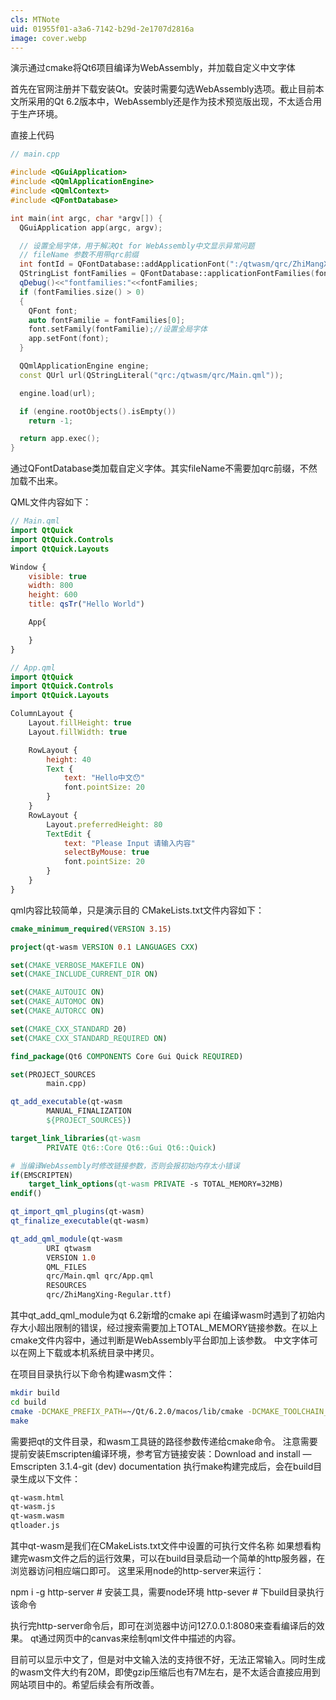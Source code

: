 ```yaml
---
cls: MTNote
uid: 01955f01-a3a6-7142-b29d-2e1707d2816a
image: cover.webp
---
```


演示通过cmake将Qt6项目编译为WebAssembly，并加载自定义中文字体

首先在官网注册并下载安装Qt。安装时需要勾选WebAssembly选项。截止目前本文所采用的Qt 6.2版本中，WebAssembly还是作为技术预览版出现，不太适合用于生产环境。

直接上代码

```cpp
// main.cpp

#include <QGuiApplication>
#include <QQmlApplicationEngine>
#include <QQmlContext>
#include <QFontDatabase>

int main(int argc, char *argv[]) {
  QGuiApplication app(argc, argv);

  // 设置全局字体，用于解决Qt for WebAssembly中文显示异常问题
  // fileName 参数不用带qrc前缀
  int fontId = QFontDatabase::addApplicationFont(":/qtwasm/qrc/ZhiMangXing-Regular.ttf");
  QStringList fontFamilies = QFontDatabase::applicationFontFamilies(fontId);
  qDebug()<<"fontfamilies:"<<fontFamilies;
  if (fontFamilies.size() > 0)
  {
    QFont font;
    auto fontFamilie = fontFamilies[0];
    font.setFamily(fontFamilie);//设置全局字体
    app.setFont(font);
  }

  QQmlApplicationEngine engine;
  const QUrl url(QStringLiteral("qrc:/qtwasm/qrc/Main.qml"));

  engine.load(url);

  if (engine.rootObjects().isEmpty())
    return -1;

  return app.exec();
}
```

通过QFontDatabase类加载自定义字体。其实fileName不需要加qrc前缀，不然加载不出来。

QML文件内容如下：

```qml
// Main.qml
import QtQuick
import QtQuick.Controls
import QtQuick.Layouts

Window {
    visible: true
    width: 800
    height: 600
    title: qsTr("Hello World")

    App{

    }
}

// App.qml
import QtQuick
import QtQuick.Controls
import QtQuick.Layouts

ColumnLayout {
    Layout.fillHeight: true
    Layout.fillWidth: true

    RowLayout {
        height: 40
        Text {
            text: "Hello中文😯"
            font.pointSize: 20
        }
    }
    RowLayout {
        Layout.preferredHeight: 80
        TextEdit {
            text: "Please Input 请输入内容"
            selectByMouse: true
            font.pointSize: 20
        }
    }
}
```
qml内容比较简单，只是演示目的
CMakeLists.txt文件内容如下：

```cmake
cmake_minimum_required(VERSION 3.15)

project(qt-wasm VERSION 0.1 LANGUAGES CXX)

set(CMAKE_VERBOSE_MAKEFILE ON)
set(CMAKE_INCLUDE_CURRENT_DIR ON)

set(CMAKE_AUTOUIC ON)
set(CMAKE_AUTOMOC ON)
set(CMAKE_AUTORCC ON)

set(CMAKE_CXX_STANDARD 20)
set(CMAKE_CXX_STANDARD_REQUIRED ON)

find_package(Qt6 COMPONENTS Core Gui Quick REQUIRED)

set(PROJECT_SOURCES
        main.cpp)

qt_add_executable(qt-wasm
        MANUAL_FINALIZATION
        ${PROJECT_SOURCES})

target_link_libraries(qt-wasm
        PRIVATE Qt6::Core Qt6::Gui Qt6::Quick)

# 当编译WebAssembly时修改链接参数，否则会报初始内存太小错误
if(EMSCRIPTEN)
    target_link_options(qt-wasm PRIVATE -s TOTAL_MEMORY=32MB)
endif()

qt_import_qml_plugins(qt-wasm)
qt_finalize_executable(qt-wasm)

qt_add_qml_module(qt-wasm
        URI qtwasm
        VERSION 1.0
        QML_FILES
        qrc/Main.qml qrc/App.qml
        RESOURCES
        qrc/ZhiMangXing-Regular.ttf)

```

其中qt_add_qml_module为qt 6.2新增的cmake api
在编译wasm时遇到了初始内存大小超出限制的错误，经过搜索需要加上TOTAL_MEMORY链接参数。在以上cmake文件内容中，通过判断是WebAssembly平台即加上该参数。
中文字体可以在网上下载或本机系统目录中拷贝。

在项目目录执行以下命令构建wasm文件：

```bash
mkdir build
cd build
cmake -DCMAKE_PREFIX_PATH=~/Qt/6.2.0/macos/lib/cmake -DCMAKE_TOOLCHAIN_FILE:PATH=~/Qt/6.2.0/wasm_32/lib/cmake/Qt6/qt.toolchain.cmake ..
make
```

需要把qt的文件目录，和wasm工具链的路径参数传递给cmake命令。
注意需要提前安装Emscripten编译环境，参考官方链接安装：Download and install — Emscripten 3.1.4-git (dev) documentation
执行make构建完成后，会在build目录生成以下文件：

```bash
qt-wasm.html
qt-wasm.js
qt-wasm.wasm
qtloader.js
```

其中qt-wasm是我们在CMakeLists.txt文件中设置的可执行文件名称
如果想看构建完wasm文件之后的运行效果，可以在build目录启动一个简单的http服务器，在浏览器访问相应端口即可。
这里采用node的http-server来运行：

npm i -g http-server  # 安装工具，需要node环境
http-sever		# 下build目录执行该命令

执行完http-server命令后，即可在浏览器中访问127.0.0.1:8080来查看编译后的效果。
qt通过网页中的canvas来绘制qml文件中描述的内容。

目前可以显示中文了，但是对中文输入法的支持很不好，无法正常输入。同时生成的wasm文件大约有20M，即使gzip压缩后也有7M左右，是不太适合直接应用到网站项目中的。希望后续会有所改善。

